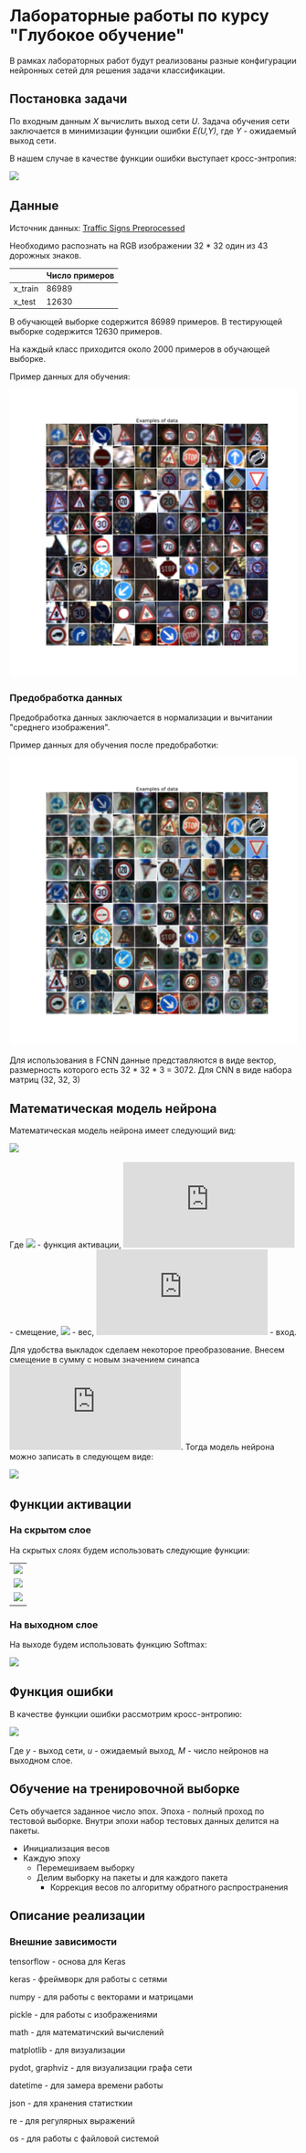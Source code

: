 # Лабораторные работы по курсу "Глубокое обучение"
В рамках лабораторных работ будут реализованы разные конфигурации
нейронных сетей для решения задачи классификации.

## Постановка задачи
По входным данным *X* вычислить выход сети *U*. Задача обучения сети заключается
в минимизации функции ошибки *E(U,Y)*, где *Y* - ожидаемый выход сети.

В нашем случае в качестве функции ошибки выступает кросс-энтропия:


![](https://latex.codecogs.com/svg.latex?E(w)=\sum\limits_{j=1}^My_j\ln{u_j})

## Данные
Источник данных: [Traffic Signs Preprocessed](https://www.kaggle.com/valentynsichkar/traffic-signs-preprocessed)

Необходимо распознать на RGB изображении 32 * 32 один из 43 дорожных знаков.

|          |  Число примеров |
|  ------- | --------------- |
| x_train  | 86989           |
| x_test   | 12630           |

В обучающей выборке содержится 86989 примеров.
В тестирующей выборке содержится 12630 примеров.

На каждый класс приходится около 2000 примеров в обучающей выборке.

Пример данных для обучения:

![](img/training_examples_0.png "Исходные данные train")

### Предобработка данных
Предобработка данных заключается в нормализации и вычитании "среднего изображения".

Пример данных для обучения после предобработки:

![](img/training_examples_2.png "Исходные данные train")

Для использования в FCNN данные представляются в виде вектор, размерность которого есть 32 * 32 * 3 = 3072.
Для CNN в виде набора матриц (32, 32, 3)


## Математическая модель нейрона
Математическая модель нейрона имеет следующий вид:

![](https://latex.codecogs.com/svg.latex?u_k=b_k+\sum\limits_{j=1}^nw_{k,j}x_j\qquad&space;y_k=\phi(u_k))

Где ![](https://latex.codecogs.com/svg.latex?\phi) - функция активации, ![](https://latex.codecogs.com/svg.latex?b_k) -
смещение, ![](https://latex.codecogs.com/svg.latex?w_{k,j}) - вес, ![](https://latex.codecogs.com/svg.latex?x) - вход.

Для удобства выкладок сделаем некоторое преобразование. Внесем смещение в сумму с новым значением синапса ![](https://latex.codecogs.com/svg.latex?x_0=1).
Тогда модель нейрона можно записать в следующем виде:

![](https://latex.codecogs.com/svg.latex?u_k=\sum\limits_{j=0}^nw_{k,j}x_j\qquad&space;y_k=\phi(u_k))

## Функции активации
### На скрытом слое
На скрытых слоях будем использовать следующие функции:

|                                                                                    |
| :--------------------------------------------------------------------------------- |
| ![](https://quicklatex.com/cache3/b1/ql_80c01964e615f46f7cdc36ecc3c2bfb1_l3.png)   |
| ![](https://quicklatex.com/cache3/3c/ql_68ba08bd227169249570bf7a70bf823c_l3.png)   |
| ![](https://quicklatex.com/cache3/66/ql_64d31cb6dec95eaa8d220b31f2b93a66_l3.png)   | 

### На выходном слое
На выходе будем использовать функцию Softmax:

![](https://latex.codecogs.com/svg.latex?Softmax=\frac{e^{u_j}}{\sum\limits_{i=0}^ne^{u_i}})

## Функция ошибки
В качестве функции ошибки рассмотрим кросс-энтропию:

![](https://latex.codecogs.com/svg.latex?E(w)=\sum\limits_{j=1}^My_j\ln{u_j})

Где *y* - выход сети, *u* - ожидаемый выход, *M* - число нейронов на выходном слое.

## Обучение на тренировочной выборке
Сеть обучается заданное число эпох. Эпоха - полный проход по тестовой выборке.
Внутри эпохи набор тестовых данных делится на пакеты.

* Инициализация весов
* Каждую эпоху
    * Перемешиваем выборку
    * Делим выборку на пакеты и для каждого пакета
        * Коррекция весов по алгоритму обратного распространения
        
## Описание реализации
### Внешние зависимости
tensorflow - основа для Keras

keras - фреймворк для работы с сетями

numpy - для работы с векторами и матрицами

pickle - для работы с изображениями

math - для математичский вычислений

matplotlib - для визуализации

pydot, graphviz - для визуализации графа сети

datetime - для замера времени работы

json - для хранения статисткии

re - для регулярных выражений

os - для работы с файловой системой
